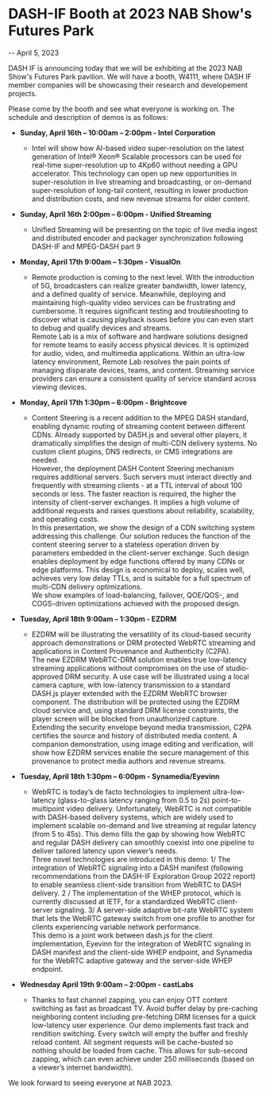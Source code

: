 # DASH-IF Booth at 2023 NAB Show's Futures Park 

-- April 5, 2023 

DASH IF is  announcing today that we will be exhibiting at the 2023 NAB Show's Futures Park pavilion.  We will have a booth, W4111, where DASH IF member companies will be showcasing their research and developement projects.  

Please come by the booth and see what everyone is working on.  The schedule and description of demos is as follows:

* **Sunday, April 16th – 10:00am – 2:00pm - Intel Corporation**
   * Intel will show how AI-based video super-resolution on the latest generation of Intel® Xeon® Scalable processors can be used for real-time super-resolution up to 4Kp60 without needing a GPU accelerator.   This technology can open up new opportunities in super-resolution in live streaming and broadcasting, or on-demand super-resolution of long-tail content, resulting in lower production and distribution costs, and new revenue streams for older content.

* **Sunday, April 16th 2:00pm – 6:00pm - Unified Streaming**
   * Unified Streaming will be presenting on the topic of live media ingest and distributed encoder and packager synchronization following DASH-IF and MPEG-DASH part 9 

* **Monday, April 17th 9:00am – 1:30pm - VisualOn**
   * Remote production is coming to the next level. With the introduction of 5G, broadcasters can realize greater bandwidth, lower latency, and a defined quality of service. Meanwhile, deploying and maintaining high-quality video services can be frustrating and cumbersome. It requires significant testing and troubleshooting to discover what is causing playback issues before you can even start to debug and qualify devices and streams. <br>
Remote Lab is a mix of software and hardware solutions designed for remote teams to easily access physical devices. It is optimized for audio, video, and multimedia applications. Within an ultra-low latency environment, Remote Lab resolves the pain points of managing disparate devices, teams, and content. Streaming service providers can ensure a consistent quality of service standard across viewing devices. 

* **Monday, April 17th 1:30pm – 6:00pm - Brightcove**
   * Content Steering is a recent addition to the MPEG DASH standard, enabling dynamic routing of streaming content between different CDNs. Already supported by DASH.js and several other players, it dramatically simplifies the design of multi-CDN delivery systems. No custom client plugins, DNS redirects, or CMS integrations are needed. <br>
However, the deployment DASH Content Steering mechanism requires additional servers. Such servers must interact directly and frequently with streaming clients - at a TTL interval of about 100 seconds or less. The faster reaction is required, the higher the intensity of client-server exchanges. It implies a high volume of additional requests and raises questions about reliability, scalability, and operating costs.  <br>
In this presentation, we show the design of a CDN switching system addressing this challenge. Our solution reduces the function of the content steering server to a stateless operation driven by parameters embedded in the client-server exchange. Such design enables deployment by edge functions offered by many CDNs or edge platforms. This design is economical to deploy, scales well, achieves very low delay TTLs, and is suitable for a full spectrum of multi-CDN delivery optimizations. <br>
We show examples of load-balancing, failover, QOE/QOS-, and COGS-driven optimizations achieved with the proposed design.

* **Tuesday, April 18th 9:00am – 1:30pm - EZDRM**
  * EZDRM will be illustrating the versatility of its cloud-based security approach demonstrations or DRM protected WebRTC streaming and applications in Content Provenance and Authenticity (C2PA). <br>
The new EZDRM WebRTC-DRM solution enables true low-latency streaming applications without compromises on the use of studio-approved DRM security. A use case will be illustrated using a local camera capture, with low-latency transmission to a standard DASH.js player extended with the EZDRM WebRTC browser component. The distribution will be protected using the EZDRM cloud service and, using standard DRM license constraints, the player screen will be blocked from unauthorized capture. <br>
Extending the security envelope beyond media transmission, C2PA certifies the source and history of distributed media content. A companion demonstration, using image editing and verification, will show how EZDRM services enable the secure management of this provenance to protect media authors and revenue streams.

* **Tuesday, April 18th 1:30pm – 6:00pm - Synamedia/Eyevinn**
  * WebRTC is today’s de facto technologies to implement ultra-low-latency (glass-to-glass latency ranging from 0.5 to 2s) point-to-multipoint video delivery. Unfortunately, WebRTC is not compatible with DASH-based delivery systems, which are widely used to implement scalable on-demand and live streaming at regular latency (from 5 to 45s). This demo fills the gap by showing how WebRTC and regular DASH delivery can smoothly coexist into one pipeline to deliver tailored latency upon viewer’s needs. <br>
Three novel technologies are introduced in this demo: 1/ The integration of WebRTC signaling into a DASH manifest (following recommendations from the DASH-IF Exploration Group 2022 report) to enable seamless client-side transition from WebRTC to DASH delivery. 2 / The implementation of the WHEP protocol, which is currently discussed at IETF, for a standardized WebRTC client-server signaling. 3/ A server-side adaptive bit-rate WebRTC system that lets the WebRTC gateway switch from one profile to another for clients experiencing variable network performance. <br>
This demo is a joint work between dash.js for the client implementation, Eyevinn for the integration of WebRTC signaling in DASH manifest and the client-side WHEP endpoint, and Synamedia for the WebRTC adaptive gateway and the server-side WHEP endpoint.

* **Wednesday April 19th 9:00am – 2:00pm - castLabs**
  * Thanks to fast channel zapping, you can enjoy OTT content switching as fast as broadcast TV. Avoid buffer delay by pre-caching neighboring content including pre-fetching DRM licenses for a quick low-latency user experience. Our demo implements fast track and rendition switching. Every switch will empty the buffer and freshly reload content. All segment requests will be cache-busted so nothing should be loaded from cache. This allows for sub-second zapping, which can even achieve under 250 milliseconds (based on a viewer’s internet bandwidth).

We look forward to seeing everyone at NAB 2023. 
